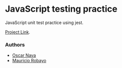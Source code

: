 # JavaScript testing practice

JavaScript unit test practice using jest.

[Project Link](https://www.theodinproject.com/courses/javascript/lessons/testing-practice).

### Authors

- [Oscar Nava](https://github.com/oscarnava)
- [Mauricio Robayo](https://github.com/MauricioRobayo)
